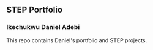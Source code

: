 ## STEP Portfolio
### Ikechukwu Daniel Adebi
This repo contains Daniel's portfolio and STEP projects. 